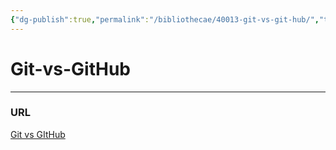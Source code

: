 ```yaml
---
{"dg-publish":true,"permalink":"/bibliothecae/40013-git-vs-git-hub/","tags":["programacion"]}
---
```



# Git-vs-GitHub

---
### URL
[Git vs GItHub](https://kinsta.com/es/base-de-conocimiento/git-vs-github/)